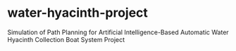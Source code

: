# water-hyacinth-project
Simulation of Path Planning for Artificial Intelligence-Based Automatic Water Hyacinth Collection Boat System Project
